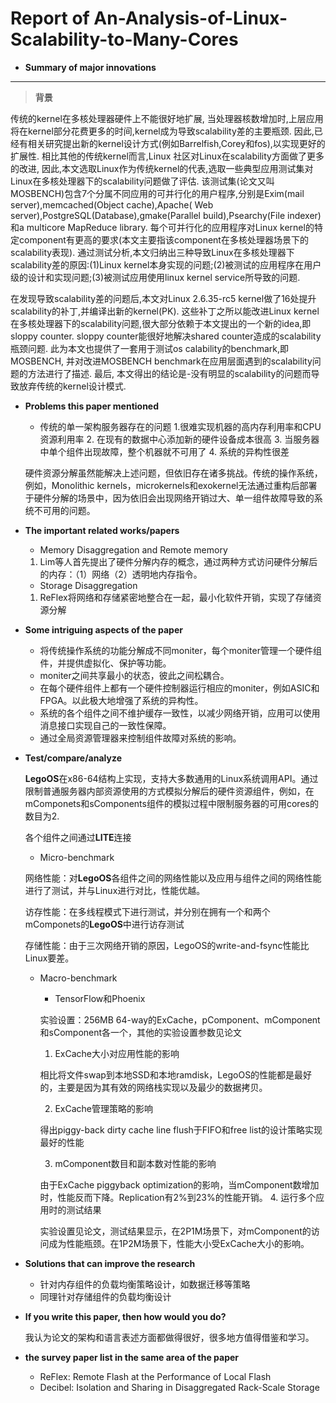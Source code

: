 # Report of An-Analysis-of-Linux-Scalability-to-Many-Cores
* **Summary of major innovations**
---
>**背景**


传统的kernel在多核处理器硬件上不能很好地扩展, 当处理器核数增加时,上层应用将在kernel部分花费更多的时间,kernel成为导致scalability差的主要瓶颈. 因此,已经有相关研究提出新的kernel设计方式(例如Barrelfish,Corey和fos),以实现更好的扩展性. 相比其他的传统kernel而言,Linux 社区对Linux在scalability方面做了更多的改进, 因此,本文选取Linux作为传统kernel的代表,选取一些典型应用测试集对Linux在多核处理器下的scalability问题做了评估. 该测试集(论文又叫MOSBENCH)包含7个分属不同应用的可并行化的用户程序,分别是Exim(mail server),memcached(Object cache),Apache( Web server),PostgreSQL(Database),gmake(Parallel build),Psearchy(File indexer)和a multicore MapReduce library. 每个可并行化的应用程序对Linux kernel的特定component有更高的要求(本文主要指该component在多核处理器场景下的scalability表现). 通过测试分析,本文归纳出三种导致Linux在多核处理器下scalability差的原因:(1)Linux kernel本身实现的问题;(2)被测试的应用程序在用户级的设计和实现问题;(3)被测试应用使用linux kernel service所导致的问题.

在发现导致scalability差的问题后,本文对Linux 2.6.35-rc5 kernel做了16处提升scalability的补丁,并编译出新的kernel(PK). 这些补丁之所以能改进Linux kernel在多核处理器下的scalability问题,很大部分依赖于本文提出的一个新的idea,即sloppy counter. sloppy counter能很好地解决shared counter造成的scalability瓶颈问题. 此为本文也提供了一套用于测试os calability的benchmark,即MOSBENCH, 并对改进MOSBENCH benchmark在应用层面遇到的scalability问题的方法进行了描述. 最后, 本文得出的结论是-没有明显的scalability的问题而导致放弃传统的kernel设计模式.

* **Problems this paper mentioned**
    
    * 传统的单一架构服务器存在的问题
        1.很难实现机器的高内存利用率和CPU资源利用率
        2. 在现有的数据中心添加新的硬件设备成本很高
        3. 当服务器中单个组件出现故障，整个机器就不可用了
        4. 系统的异构性很差
    
    硬件资源分解虽然能解决上述问题，但依旧存在诸多挑战。传统的操作系统，例如，Monolithic kernels，microkernels和exokernel无法通过重构后部署于硬件分解的场景中，因为依旧会出现网络开销过大、单一组件故障导致的系统不可用的问题。

* **The important related works/papers**
    * Memory Disaggregation and Remote memory
    1. Lim等人首先提出了硬件分解内存的概念，通过两种方式访问硬件分解后的内存：（1）网络（2）透明地内存指令。
    * Storage Disaggregation
    1. ReFlex将网络和存储紧密地整合在一起，最小化软件开销，实现了存储资源分解

* **Some intriguing aspects of the paper**
    * 将传统操作系统的功能分解成不同moniter，每个moniter管理一个硬件组件，并提供虚拟化、保护等功能。
    * moniter之间共享最小的状态，彼此之间松耦合。
    * 在每个硬件组件上都有一个硬件控制器运行相应的moniter，例如ASIC和FPGA。以此极大地增强了系统的异构性。
    * 系统的各个组件之间不维护缓存一致性，以减少网络开销，应用可以使用消息接口实现自己的一致性保障。
    * 通过全局资源管理器来控制组件故障对系统的影响。

 * **Test/compare/analyze**

     **LegoOS**在x86-64结构上实现，支持大多数通用的Linux系统调用API。通过限制普通服务器内部资源使用的方式模拟分解后的硬件资源组件，例如，在mComponets和sComponents组件的模拟过程中限制服务器的可用cores的数目为2.
     
     各个组件之间通过**LITE**连接
     * Micro-benchmark
    
     网络性能：对**LegoOS**各组件之间的网络性能以及应用与组件之间的网络性能进行了测试，并与Linux进行对比，性能优越。
    
     访存性能：在多线程模式下进行测试，并分别在拥有一个和两个mComponets的**LegoOS**中进行访存测试
     
     存储性能：由于三次网络开销的原因，LegoOS的write-and-fsync性能比Linux要差。
     
     * Macro-benchmark
        * TensorFlow和Phoenix
        
        实验设置：256MB 64-way的ExCache，pComponent、mComponent和sComponent各一个，其他的实验设置参数见论文
        
        1. ExCache大小对应用性能的影响
        
        相比将文件swap到本地SSD和本地ramdisk，LegoOS的性能都是最好的，主要是因为其有效的网络栈实现以及最少的数据拷贝。
        
        2. ExCache管理策略的影响
      
        得出piggy-back dirty cache line flush于FIFO和free list的设计策略实现最好的性能
        
        3. mComponent数目和副本数对性能的影响
        
        由于ExCache piggyback optimization的影响，当mComponent数增加时，性能反而下降。Replication有2%到23%的性能开销。
        4. 运行多个应用时的测试结果
        
        实验设置见论文，测试结果显示，在2P1M场景下，对mComponent的访问成为性能瓶颈。在1P2M场景下，性能大小受ExCache大小的影响。
        
 * **Solutions that can improve the research**    
    * 针对内存组件的负载均衡策略设计，如数据迁移等策略
    * 同理针对存储组件的负载均衡设计
    

* **If you write this paper, then how would you do?**

    我认为论文的架构和语言表述方面都做得很好，很多地方值得借鉴和学习。
    
* **the survey paper list in the same area of the paper**

   * ReFlex: Remote Flash at the Performance of Local Flash
   * Decibel: Isolation and Sharing in Disaggregated Rack-Scale Storage
